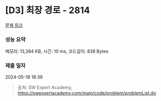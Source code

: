 # [D3] 최장 경로 - 2814 

[문제 링크](https://swexpertacademy.com/main/code/problem/problemDetail.do?contestProbId=AV7GOPPaAeMDFAXB) 

### 성능 요약

메모리: 13,384 KB, 시간: 10 ms, 코드길이: 838 Bytes

### 제출 일자

2024-05-18 18:39



> 출처: SW Expert Academy, https://swexpertacademy.com/main/code/problem/problemList.do